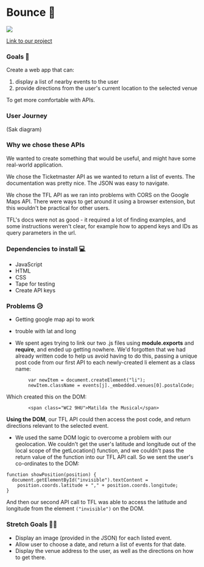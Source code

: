 # Bounce 🎉
![](https://media1.tenor.com/images/74af153c37829c49fa897a5160713549/tenor.gif?itemid=4096707)

[Link to our project](https://fac-15.github.io/events-api/)

### Goals 🥅

Create a web app that can: 
1. display a list of nearby events to the user
2. provide directions from the user's current location to the selected venue

To get more comfortable with APIs.


### User Journey 

(Sak diagram)


### Why we chose these APIs

We wanted to create something that would be useful, and might have some real-world application. 

We chose the Ticketmaster API as we wanted to return a list of events. The documentation was pretty nice. The JSON was easy to navigate. 

We chose the TFL API as we ran into problems with CORS on the Google Maps API. There were ways to get around it using a browser extension, but this wouldn't be practical for other users. 

TFL's docs were not as good - it required a lot of finding examples, and some instructions weren't clear, for example how to append keys and IDs as query parameters in the url.

### Dependencies to install 💻

- JavaScript
- HTML
- CSS
- Tape for testing
- Create API keys 


### Problems 😥 
- Getting google map api to work

- trouble with lat and long

- We spent ages trying to link our two .js files using **module.exports** and **require**, and ended up getting nowhere. We'd forgotten that we had already written code to help us avoid having to do this, passing a unique post code from our first API to each newly-created li element as a class name: 

```
        var newItem = document.createElement("li");
        newItem.className = events[j]._embedded.venues[0].postalCode;
```
Which created this on the DOM:

```
        <span class="WC2 9HU">Matilda the Musical</span>

```
**Using the DOM**, our TFL API could then access the post code, and return directions relevant to the selected event.

- We used the same DOM logic to overcome a problem with our geolocation. We couldn't get the user's latitude and longitude out of the local scope of the getLocation() function, and we couldn't pass the return value of the function into our TFL API call. So we sent the user's co-ordinates to the DOM: 

```
function showPosition(position) {
  document.getElementById("invisible").textContent =
    position.coords.latitude + "," + position.coords.longitude;
}
```
And then our second API call to TFL was able to access the latitude and longitude from the element ``` ("invisible") ``` on the DOM.

### Stretch Goals 🏃🥅
- Display an image (provided in the JSON) for each listed event.
- Allow user to choose a date, and return a list of events for that date.
- Display the venue address to the user, as well as the directions on how to get there. 

